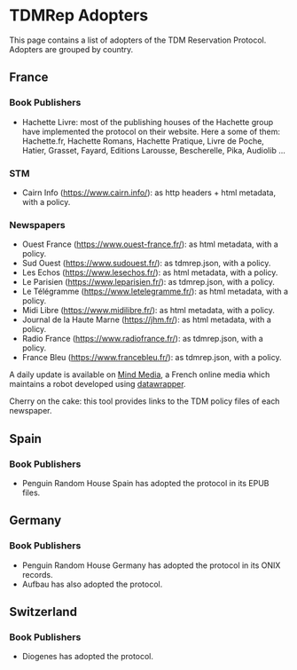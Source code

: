 # TDMRep Adopters

This page contains a list of adopters of the TDM Reservation Protocol. Adopters are grouped by country. 

## France

### Book Publishers
- Hachette Livre: most of the publishing houses of the Hachette group have implemented the protocol on their website. Here a some of them: Hachette.fr, Hachette Romans, Hachette Pratique, Livre de Poche, Hatier, Grasset, Fayard, Editions Larousse, Bescherelle, Pika, Audiolib ...   

### STM
- Cairn Info (https://www.cairn.info/): as http headers + html metadata, with a policy.

### Newspapers
- Ouest France (https://www.ouest-france.fr/): as html metadata, with a policy.
- Sud Ouest (https://www.sudouest.fr/): as tdmrep.json, with a policy.
- Les Echos (https://www.lesechos.fr/): as html metadata, with a policy.
- Le Parisien (https://www.leparisien.fr/): as tdmrep.json, with a policy.
- Le Télégramme (https://www.letelegramme.fr/): as html metadata, with a policy.
- Midi Libre (https://www.midilibre.fr/): as html metadata, with a policy.
- Journal de la Haute Marne (https://jhm.fr/): as html metadata, with a policy.
- Radio France (https://www.radiofrance.fr/): as tdmrep.json, with a policy.
- France Bleu (https://www.francebleu.fr/): as tdmrep.json, with a policy.

A daily update is available on [Mind Media](https://www.mind.eu.com/media/data/ia-generative-quels-editeurs-francais-bloquent-les-robots-dopenai-et-google-lesquels-ont-adopte-le-protocole-tdmrep/), a French online media which maintains a robot developed using [datawrapper](https://www.datawrapper.de/_/607Cd/). 

Cherry on the cake: this tool provides links to the TDM policy files of each newspaper. 

## Spain

### Book Publishers
- Penguin Random House Spain has adopted the protocol in its EPUB files. 

## Germany

### Book Publishers
- Penguin Random House Germany has adopted the protocol in its ONIX records. 
- Aufbau has also adopted the protocol.

## Switzerland

### Book Publishers 
- Diogenes  has  adopted the protocol.
